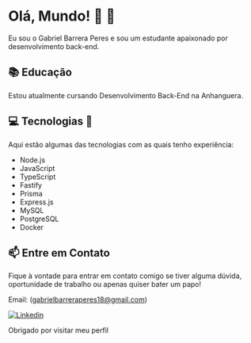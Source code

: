# Olá, Mundo! 👋 🦊
Eu sou o Gabriel Barrera Peres e sou um estudante apaixonado por desenvolvimento back-end.

## 📚 Educação

Estou atualmente cursando Desenvolvimento Back-End na Anhanguera.

## 💻 Tecnologias 🚀

Aqui estão algumas das tecnologias com as quais tenho experiência:

- Node.js
- JavaScript
- TypeScript
- Fastify
- Prisma
- Express.js
- MySQL
- PostgreSQL
- Docker

## 📫 Entre em Contato

Fique à vontade para entrar em contato comigo se tiver alguma dúvida, oportunidade de trabalho ou apenas quiser bater um papo!

 Email: (gabrielbarreraperes18@gmail.com)

[![Linkedin](https://img.shields.io/badge/LinkedIn-0077B5?style=for-the-badge&logo=linkedin&logoColor=white)](https://www.linkedin.com/in/gabrielbarrerap)


Obrigado por visitar meu perfil
